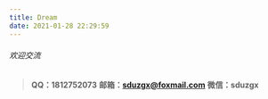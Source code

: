 ```yaml
---
title: Dream
date: 2021-01-28 22:29:59
---
```


###### 欢迎交流
> **QQ：1812752073**
> **邮箱：sduzgx@foxmail.com**
> **微信：sduzgx**